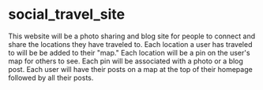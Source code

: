 # social_travel_site
This website will be a photo sharing and blog site for people to connect and share the locations they have traveled to. Each location a user has traveled to will be be added to their "map." Each location will be a pin on the user's map for others to see. Each pin will be associated with a photo or a blog post. Each user will have their posts on a map at the top of their homepage followed by all their posts.
